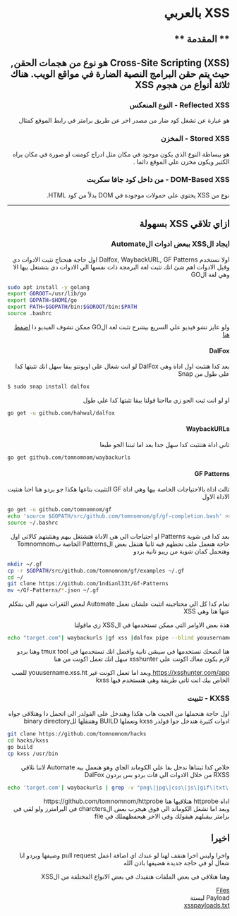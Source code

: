 # <h1 dir='rtl' align='right'> XSS بالعربي </h1>

## <h2 dir='rtl' align='right'> ** المقدمة ** </h2>

<h2 dir='rtl' align='right'>
  Cross-Site Scripting (XSS) هو نوع من هجمات الحقن, حيث يتم حقن البرامج النصية الضارة في مواقع الويب. هناك ثلاثة أنواع من هجوم XSS
</h2>

<h3 dir='rtl' align='right'> Reflected XSS - النوع المنعكس </h3>

   <p dir='rtl' align='right'>هو عبارة عن تشغل كود ضار من مصدر اخر عن طريق برامتر في رابط الموقع كمثال </p>

<h3 dir='rtl' align='right'> Stored XSS - المخزن </h3>

  <p dir='rtl' align='right'>
  هو ببساطة النوع الذي يكون موجود في مكان مثل ادراج كومنت او صورة في مكان يراه الكثير ويكون مخزن علي الموقع دائما .
  </p>

<h3 dir='rtl' align='right'> DOM-Based XSS - من داخل كود جافا سكربت </h3>

  <p dir='rtl' align='right'> نوع من XSS يحتوي على حمولات موجودة في DOM بدلاً من كود HTML. </p>

-------------------------------------------------------------------------------------------

<h2 dir='rtl' align='right'>
 ازاي تلاقي XSS بسهولة
</h2>

<h3 dir='rtl' align='right'>
  ايجاد الXSS ببعض ادوات الAutomate
</h3>

<p dir='rtl' align='right'> اولا نستخدم Dalfox, WaybackURL, GF Patterns
اول حاجة هنحتاج نثبت الادوات دي وقبل الادوات اهم شئ انك تثبت لغة البرمجة ذات نفسها الي الادوات دي بتشتغل بيها الا وهي
لغة الGO
</p>

```bash
sudo apt install -y golang
export GOROOT=/usr/lib/go
export GOPATH=$HOME/go
export PATH=$GOPATH/bin:$GOROOT/bin:$PATH
source .bashrc
```

<p dir='rtl' align='right'>
ولو عايز تشو فيديو علي السريع بيشرح تثبت لغة الGO ممكن تشوف الفيديو دا
<a href="https://www.youtube.com/watch?v=69bj8nUlLc8">اضفط هنا</a>
</p>

<h4 dir='rtl' align='right'>DalFox</h4>

<p dir='rtl' align='right'>
بعد كدا هنثبت اول اداة وهي DalFox
لو انت شغال علي اوبونتو يبقا سهل انك تثبتها كدا علي طول من Snap

```bash
$ sudo snap install dalfox
```
</p>

<p dir='rtl' align='right'>
او لو انت ثبت الجو زي مااحنا قولنا يبقا تثبتها كدا علي طول

```bash
go get -u github.com/hahwul/dalfox
```
</p>


<h4 dir='rtl' align='right'> WaybackURLs </h4>

<p dir='rtl' align='right'>
ثاني اداة هتتثبت كدا سهل جدا بعد اما ثبتنا الجو طبعا
</p>

```bash
go get github.com/tomnomnom/waybackurls
```

<h4 dir='rtl' align='right'> GF Patterns </h4>

<p dir='rtl' align='right'>
ثالث اداة بالاحتياجات الخاصة بيها وهي اداة GF
التثبيت بتاعها هكذا جو بردو هنا احنا هنثبت الاداة الاول
</p>

```bash
go get -u github.com/tomnomnom/gf
echo 'source $GOPATH/src/github.com/tomnomnom/gf/gf-completion.bash' >> ~/.bashrc
source ~/.bashrc
```
<p dir='rtl' align='right'>
بعد كدا في شوية Patterns او احتياجات الي هي الاداة هتشتغل بيهم وهنثبتهم كالاتي
اول حاجة هنعمل ملف نحطهم فيه
ثانيا هننفل بعض الPatterns الخاصة بTomnomnom
وهنحمل كمان شوية من ريبو تانية بردو
</p>

```bash
mkdir ~/.gf
cp -r $GOPATH/src/github.com/tomnomnom/gf/examples ~/.gf
cd ~/
git clone https://github.com/1ndianl33t/Gf-Patterns
mv ~/Gf-Patterns/*.json ~/.gf
```

<p dir='rtl' align='right'>
تمام كدا كل الي محتاجينه اتثبت علشان نعمل Automate لبعض الثغرات منهم الي بنتكلم عنها هنا وهي XSS
</p>

<p dir='rtl' align='right'>
هذة بعض الاوامر التي ممكن تستخدمها في الXSS زي ماقولنا
</p>

```bash
echo "target.com"| waybackurls |gf xss |dalfox pipe --blind youusername.xss.ht
```

<p dir='rtl' align='right'>
هنا انصحك تستخدمها في سيشن تانية وافضل انك تستخدمها في tmux tool
وهنا بردو لازم يكون معاك اكونت علي xsshunter
سهل انك تعمل اكونت من هنا
</p>
<p dir='rtl' align='right'>
<a href="https://xsshunter.com/app" >https://xsshunter.com/app </a>
وبعد اما تعمل اكونت غير
youusername.xss.ht
للصب الخاص بيك انت
ثاني طريقة وهي هنستخدم فيها kxss
</p>

### <h3 dir='rtl' align='right'> KXSS - تثبيت </h3>

<p dir='rtl' align='right'>
اول حاجة هنحملها من الجيت هاب هكذا
وهندخل علي الفولدر الي اتحمل دا
وهتلاقي جواه ادوات كثيرة هندخل جوا فولدر
kxss
ونعملها BUILD
وهننقلها للbinary directory
</p>

```bash
git clone https://github.com/tomnomnom/hacks
cd hacks/kxss
go build
cp kxss /usr/bin
```
<p dir='rtl' align='right'>
خلاص كدا ثبتناها ندخل بقا علي الكوماند الجاي وهو هنعمل بيه Automate لاننا نلاقي RXSS من خلال الادوات الي فات بردو بس بردون DalFox
</p>

```bash
echo 'target.com'| waybackurls | grep -v "png\|jpg\|css\|js\|gif\|txt\|pdf" | grep "="|httprobe |kxss|tee kxss.txt
```

<p dir='rtl' align='right'>
اداة httprobe هتلاقيها هنا </a href="https://github.com/tomnomnom/httprobe">https://github.com/tomnomnom/httprobe</a><br>
وبعد اما تشغل الكوماند الي فوق هيجرب بعض الcharcters في البرامترز ولو لقي في برامتر بيقبلهم هيقولك وفي الاخر هيحفظهملك في file
</p>

## <h2 dir='rtl' align='right'>اخيرا</h2>

<p dir='rtl' align='right'>
 واخرا وليس اخرا هنقف لهنا لو عندك اي اضافة اعمل pull request وضيفها وبردو انا شغال لو في حاجة جديدة هضيفها باذن الله
</p>

<p dir='rtl' align='right'>
وهنا هتلاقي في بعض الملفات هتفيدك في بعض الانواع المختلفة من الXSS
</p>

<p font-size="30px" dir='rtl' align='right'>
 <a href="XSS\Files">Files</a><br>
 Payload ليستة <br>
 <a href="XSS\xsspayloads.txt">xsspayloads.txt</a>
</p>
